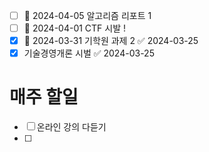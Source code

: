 - [ ] 📅 2024-04-05 알고리즘 리포트 1
- [ ] 📅 2024-04-01 CTF 시발 ! 
- [x] 📅 2024-03-31 기학원 과제 2 ✅ 2024-03-25
- [x] 기술경영개론 시벌 ✅ 2024-03-25

# 매주 할일 
- [ ] 온라인 강의 다듣기 
- [ ] 